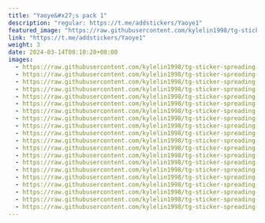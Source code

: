 ```yaml
---
title: "Yaoye&#x27;s pack 1"
description: "regular: https://t.me/addstickers/Yaoye1"
featured_image: "https://raw.githubusercontent.com/kylelin1998/tg-sticker-spreading-worldwide-images/main/img/de3be3a4-e1e0-4427-b033-86f744745a18.jpg"
link: "https://t.me/addstickers/Yaoye1"
weight: 3
date: 2024-03-14T08:10:28+08:00
images:
  - https://raw.githubusercontent.com/kylelin1998/tg-sticker-spreading-worldwide-images/main/img/de3be3a4-e1e0-4427-b033-86f744745a18.jpg
  - https://raw.githubusercontent.com/kylelin1998/tg-sticker-spreading-worldwide-images/main/img/80ee5c1b-f970-4fae-8d07-286a2b8c454d.jpg
  - https://raw.githubusercontent.com/kylelin1998/tg-sticker-spreading-worldwide-images/main/img/967409c8-9b52-4368-b4b5-c25acec33470.jpg
  - https://raw.githubusercontent.com/kylelin1998/tg-sticker-spreading-worldwide-images/main/img/d26da9e1-a5c4-4194-84a0-7a7c137501a2.jpg
  - https://raw.githubusercontent.com/kylelin1998/tg-sticker-spreading-worldwide-images/main/img/8277cba8-68ad-4ec0-b3c0-bcbd9feb4615.jpg
  - https://raw.githubusercontent.com/kylelin1998/tg-sticker-spreading-worldwide-images/main/img/edd5a8e6-7824-402c-bf2f-ac81406e22df.jpg
  - https://raw.githubusercontent.com/kylelin1998/tg-sticker-spreading-worldwide-images/main/img/436db70e-7b9c-46be-ac6c-4fc029e56d49.jpg
  - https://raw.githubusercontent.com/kylelin1998/tg-sticker-spreading-worldwide-images/main/img/b40633e7-5930-451c-9191-813f995273a8.jpg
  - https://raw.githubusercontent.com/kylelin1998/tg-sticker-spreading-worldwide-images/main/img/585e5fa0-205f-4347-9d2a-4b0f65724ada.jpg
  - https://raw.githubusercontent.com/kylelin1998/tg-sticker-spreading-worldwide-images/main/img/27d53a31-1b3b-4c42-ac2c-f63309ad1bd1.jpg
  - https://raw.githubusercontent.com/kylelin1998/tg-sticker-spreading-worldwide-images/main/img/dc73f86d-9f5d-4b61-86e9-48ff2e75b552.jpg
  - https://raw.githubusercontent.com/kylelin1998/tg-sticker-spreading-worldwide-images/main/img/dc6b6f08-aa52-415d-8c4f-157a714faafc.jpg
  - https://raw.githubusercontent.com/kylelin1998/tg-sticker-spreading-worldwide-images/main/img/e3b2d717-7721-493a-a357-d1bfa46e335b.jpg
  - https://raw.githubusercontent.com/kylelin1998/tg-sticker-spreading-worldwide-images/main/img/a5eb7895-4d59-4353-a8f3-d0cbc8e474b6.jpg
  - https://raw.githubusercontent.com/kylelin1998/tg-sticker-spreading-worldwide-images/main/img/3643b0ab-a15c-4d3d-9365-dc2fe847fe4e.jpg
  - https://raw.githubusercontent.com/kylelin1998/tg-sticker-spreading-worldwide-images/main/img/94a6164b-5d9b-47ec-bb50-86193f631b06.jpg
  - https://raw.githubusercontent.com/kylelin1998/tg-sticker-spreading-worldwide-images/main/img/85e2ed86-dcdd-4f8d-95b9-641210cb3843.jpg
  - https://raw.githubusercontent.com/kylelin1998/tg-sticker-spreading-worldwide-images/main/img/f9cb75e6-08c6-467d-af47-43e585395fcf.jpg
  - https://raw.githubusercontent.com/kylelin1998/tg-sticker-spreading-worldwide-images/main/img/57dd58f0-3d68-496f-8850-cc43d1943f9a.jpg
  - https://raw.githubusercontent.com/kylelin1998/tg-sticker-spreading-worldwide-images/main/img/200d4124-ba3e-4d6b-9651-63eaf7d26b98.jpg
---
```

